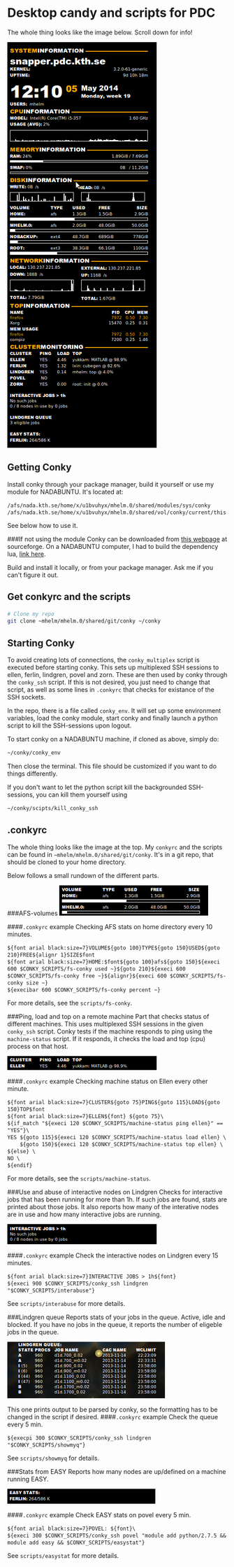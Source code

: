 Desktop candy and scripts for PDC
=================================
The whole thing looks like the image below. Scroll down for info!

![Full screenshot](img/conky.png)

Getting Conky
--------------
Install conky through your package manager, build it yourself or use my module for NADABUNTU.
It's located at:

```
/afs/nada.kth.se/home/x/u1bvuhyx/mhelm.0/shared/modules/sys/conky
/afs/nada.kth.se/home/x/u1bvuhyx/mhelm.0/shared/vol/conky/current/this
```

See below how to use it.

###If not using the module
Conky can be downloaded from [this webpage](http://conky.sourceforge.net) at sourceforge.
On a NADABUNTU computer, I had to build the dependency lua, [link here](http://www.lua.org/download.html).

Build and install it locally, or from your package manager. Ask me if you can't figure it out.

Get conkyrc and the scripts
---------------------------

```bash
# Clone my repo
git clone ~mhelm/mhelm.0/shared/git/conky ~/conky
```

Starting Conky
--------------
To avoid creating lots of connections, the `conky_multiplex` script is executed before starting conky.
This sets up multiplexed SSH sessions to ellen, ferlin, lindgren, povel and zorn.
These are then used by conky through the `conky_ssh` script.
If this is not desired, you just need to change that script, as well as some lines in `.conkyrc` that checks for existance of the SSH sockets.

In the repo, there is a file called `conky_env`. It will set up some environment variables, load the conky module, start conky and finally launch a python script to kill the SSH-sessions upon logout.

To start conky on a NADABUNTU machine, if cloned as above, simply do:

```bash
~/conky/conky_env
```

Then close the terminal. This file should be customized if you want to do things differently.

If you don't want to let the python script kill the backgrounded SSH-sessions, you can kill them yourself using
```bash
~/conky/scipts/kill_conky_ssh
```

.conkyrc
--------
The whole thing looks like the image at the top. My `conkyrc` and the scripts can be found in `~mhelm/mhelm.0/shared/git/conky`.
It's in a git repo, that should be cloned to your home directory.

Below follows a small rundown of the different parts.

###AFS-volumes
![AFS screenshot](img/conky_afs.png)

####`.conkyrc` example
Checking AFS stats on home directory every 10 minutes.

```
${font arial black:size=7}VOLUME${goto 100}TYPE${goto 150}USED${goto 210}FREE${alignr 1}SIZE$font
${font arial black:size=7}HOME:$font${goto 100}afs${goto 150}${execi 600 $CONKY_SCRIPTS/fs-conky used ~}${goto 210}${execi 600 $CONKY_SCRIPTS/fs-conky free ~}${alignr}${execi 600 $CONKY_SCRIPTS/fs-conky size ~}
${execibar 600 $CONKY_SCRIPTS/fs-conky percent ~}
```

For more details, see the `scripts/fs-conky`.

###Ping, load and top on a remote machine
Part that checks status of different machines. This uses multiplexed SSH sessions in the given `conky_ssh` script.
Conky tests if the machine responds to ping using the `machine-status` script. If it responds, it checks the load and top (cpu) process on that host.

![Machine status screenshot](img/conky_machine_status.png)

####`.conkyrc` example
Checking machine status on Ellen every other minute.

```
${font arial black:size=7}CLUSTER${goto 75}PING${goto 115}LOAD${goto 150}TOP$font
${font arial black:size=7}ELLEN${font} ${goto 75}\
${if_match "${execi 120 $CONKY_SCRIPTS/machine-status ping ellen}" == "YES"}\
YES ${goto 115}${execi 120 $CONKY_SCRIPTS/machine-status load ellen} \
	${goto 150}${execi 120 $CONKY_SCRIPTS/machine-status top ellen} \
${else} \
NO \
${endif}
```

For more details, see the `scripts/machine-status`.

###Use and abuse of interactive nodes on Lindgren
Checks for interactive jobs that has been running for more than 1h.
If such jobs are found, stats are printed about those jobs.
It also reports how many of the interative nodes are in use and how many interactive jobs are running.

![Interabuse screenshot](img/conky_interabuse.png)

####`.conkyrc` example
Check the interactive nodes on Lindgren every 15 minutes.

```
${font arial black:size=7}INTERACTIVE JOBS > 1h${font}
${execi 900 $CONKY_SCRIPTS/conky_ssh lindgren "$CONKY_SCRIPTS/interabuse"}
```

See `scripts/interabuse` for more details.

###Lindgren queue
Reports stats of your jobs in the queue. Active, idle and blocked.
If you have no jobs in the queue, it reports the number of eligeble jobs in the queue.

![Lindgren queue screenshot](img/conky_lindgren_queue.png)

This one prints output to be parsed by conky, so the formatting has to be changed in the script if desired.
####`.conkyrc` example
Check the queue every 5 min.

```
${execpi 300 $CONKY_SCRIPTS/conky_ssh lindgren "$CONKY_SCRIPTS/showmyq"}
```

See `scripts/showmyq` for details.

###Stats from EASY
Reports how many nodes are up/defined on a machine running EASY.

![EASY stats screenshot](img/conky_easy_stats.png)

####`.conkyrc` example
Check EASY stats on povel every 5 min.

```
${font arial black:size=7}POVEL: ${font}\
${execi 300 $CONKY_SCRIPTS/conky_ssh povel "module add python/2.7.5 && module add easy && $CONKY_SCRIPTS/easystat"}
```

See `scripts/easystat` for more details.
